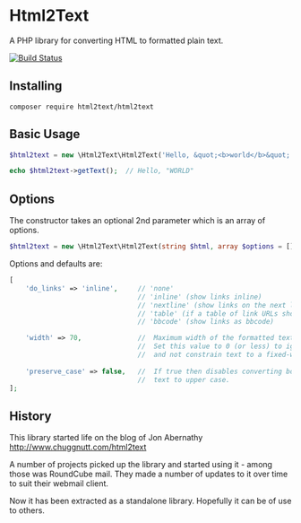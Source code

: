 # Html2Text

A PHP library for converting HTML to formatted plain text.

[![Build Status](https://travis-ci.org/mtibben/html2text.png?branch=master)](https://travis-ci.org/mtibben/html2text)

## Installing

```
composer require html2text/html2text
```

## Basic Usage
```php
$html2text = new \Html2Text\Html2Text('Hello, &quot;<b>world</b>&quot;');

echo $html2text->getText();  // Hello, "WORLD"
```

## Options

The constructor takes an optional 2nd parameter which is an array of options.
```php
$html2text = new \Html2Text\Html2Text(string $html, array $options = []);
```

Options and defaults are:
```php
[
    'do_links' => 'inline',     // 'none'
                                // 'inline' (show links inline)
                                // 'nextline' (show links on the next line)
                                // 'table' (if a table of link URLs should be listed after the text.
                                // 'bbcode' (show links as bbcode)

    'width' => 70,              //  Maximum width of the formatted text, in columns.
                                //  Set this value to 0 (or less) to ignore word wrapping
                                //  and not constrain text to a fixed-width column.
    
    'preserve_case' => false,   //  If true then disables converting bold, th or heading
                                //  text to upper case.
];
```

## History

This library started life on the blog of Jon Abernathy http://www.chuggnutt.com/html2text

A number of projects picked up the library and started using it - among those was RoundCube mail. They made a number of updates to it over time to suit their webmail client.

Now it has been extracted as a standalone library. Hopefully it can be of use to others.
